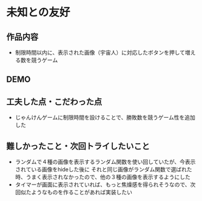 # 未知との友好

## 作品内容
- 制限時間以内に、表示された画像（宇宙人）に対応したボタンを押して増える数を競うゲーム

## DEMO

## 工夫した点・こだわった点
- じゃんけんゲームに制限時間を設けることで、勝敗数を競うゲーム性を追加した

## 難しかったこと・次回トライしたいこと
- ランダムで４種の画像を表示するランダム関数を使い回していたが、今表示されている画像をhideした後に
それと同じ画像がランダム関数で選ばれた時、うまく表示されなかったので、他の３種の画像を表示するようにした
- タイマーが画面に表示されていれば、もっと焦燥感を得られそうなので、次回似たようなものを作ることがあれば実装したい

